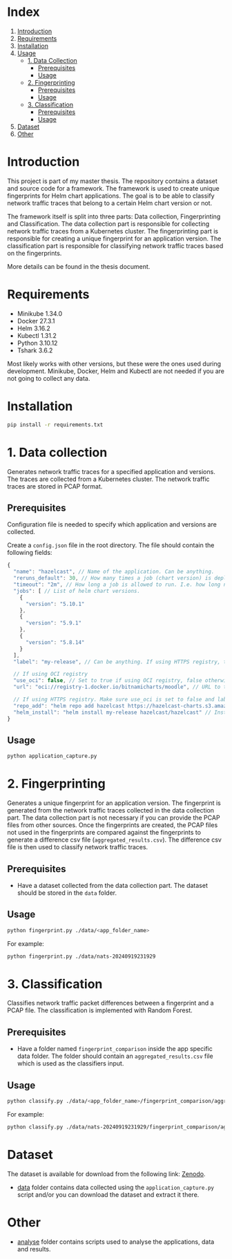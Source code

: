 # Index

1. [Introduction](#introduction)
2. [Requirements](#requirements)
3. [Installation](#installation)
4. [Usage](#usage)
   - [1. Data Collection](#1-data-collection)
     - [Prerequisites](#pre1)
     - [Usage](#use1)
   - [2. Fingerprinting](#2-fingerprinting)
     - [Prerequisites](#pre2)
     - [Usage](#use2)
   - [3. Classification](#3-classification)
     - [Prerequisites](#pre3)
     - [Usage](#use3)
5. [Dataset](#dataset)
6. [Other](#other)

# Introduction

This project is part of my master thesis. The repository contains a dataset and source code for a framework. The framework is used to create unique fingerprints for Helm chart applications. The goal is to be able to classify network traffic traces that belong to a certain Helm chart version or not.

The framework itself is split into three parts: Data collection, Fingerprinting and Classification. The data collection part is responsible for collecting network traffic traces from a Kubernetes cluster. The fingerprinting part is responsible for creating a unique fingerprint for an application version. The classification part is responsible for classifying network traffic traces based on the fingerprints.

More details can be found in the thesis document.

# Requirements

- Minikube 1.34.0
- Docker 27.3.1
- Helm 3.16.2
- Kubectl 1.31.2
- Python 3.10.12
- Tshark 3.6.2

Most likely works with other versions, but these were the ones used during development. Minikube, Docker, Helm and Kubectl are not needed if you are not going to collect any data.

# Installation

```bash
pip install -r requirements.txt
```

# 1. Data collection

Generates network traffic traces for a specified application and versions. The traces are collected from a Kubernetes cluster. The network traffic traces are stored in PCAP format.
<a id="pre1"></a>

## Prerequisites

Configuration file is needed to specify which application and versions are collected.

Create a `config.json` file in the root directory. The file should contain the following fields:

```js
{
  "name": "hazelcast", // Name of the application. Can be anything.
  "reruns_default": 30, // How many times a job (chart version) is deployed.
  "timeout": "2m", // How long a job is allowed to run. I.e. how long network traffic is collected.
  "jobs": [ // List of helm chart versions.
    {
      "version": "5.10.1"
    },
    {
      "version": "5.9.1"
    },
    {
      "version": "5.8.14"
    }
  ],
  "label": "my-release", // Can be anything. If using HTTPS registry, this should match the label used in helm_install command.

  // If using OCI registry
  "use_oci": false, // Set to true if using OCI registry, false otherwise.
  "url": "oci://registry-1.docker.io/bitnamicharts/moodle", // URL to the OCI helm chart registry. Not needed if using HTTPS registry.

  // If using HTTPS registry. Make sure use_oci is set to false and label matches the helm install [label]",
  "repo_add": "helm repo add hazelcast https://hazelcast-charts.s3.amazonaws.com/", // Add repo command, if using HTTPS registry.
  "helm_install": "helm install my-release hazelcast/hazelcast" // Install command, if using HTTPS registry.
}
```

<a id="use1"></a>

## Usage

```bash
python application_capture.py
```

# 2. Fingerprinting

Generates a unique fingerprint for an application version. The fingerprint is generated from the network traffic traces collected in the data collection part. The data collection part is not necessary if you can provide the PCAP files from other sources. Once the fingerprints are created, the PCAP files not used in the fingerprints are compared against the fingerprints to generate a difference csv file (`aggregated_results.csv`). The difference csv file is then used to classify network traffic traces.
<a id="pre2"></a>

## Prerequisites

- Have a dataset collected from the data collection part. The dataset should be stored in the `data` folder.
  <a id="use2"></a>

## Usage

```bash
python fingerprint.py ./data/<app_folder_name>
```

For example:

```bash
python fingerprint.py ./data/nats-20240919231929
```

# 3. Classification

Classifies network traffic packet differences between a fingerprint and a PCAP file. The classification is implemented with Random Forest.

<a id="pre3"></a>

## Prerequisites

- Have a folder named `fingerprint_comparison` inside the app specific data folder. The folder should contain an `aggregated_results.csv` file which is used as the classifiers input.
  <a id="use3"></a>

## Usage

```bash
python classify.py ./data/<app_folder_name>/fingerprint_comparison/aggregated_results.csv
```

For example:

```bash
python classify.py ./data/nats-20240919231929/fingerprint_comparison/aggregated_results.csv
```

# Dataset

The dataset is available for download from the following link: [Zenodo](https://doi.org/10.5281/zenodo.14338912).

- [data](./data/README.md) folder contains data collected using the `application_capture.py` script and/or you can download the dataset and extract it there.

# Other

- [analyse](./analyse/README.md) folder contains scripts used to analyse the applications, data and results.
